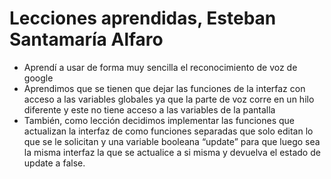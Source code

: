 # Lecciones aprendidas, Esteban Santamaría Alfaro

- Aprendí a usar de forma muy sencilla el reconocimiento de voz de google
- Aprendimos que se tienen que dejar las funciones de la interfaz con acceso
  a las variables globales ya que la parte de voz corre en un hilo diferente y
  este no tiene acceso a las variables de la pantalla
- También, como lección decidimos implementar las funciones que actualizan
  la interfaz de como funciones separadas que solo editan lo que se le
  solicitan y una variable booleana “update” para que luego sea la misma
  interfaz la que se actualice a si misma y devuelva el estado de update a
  false.